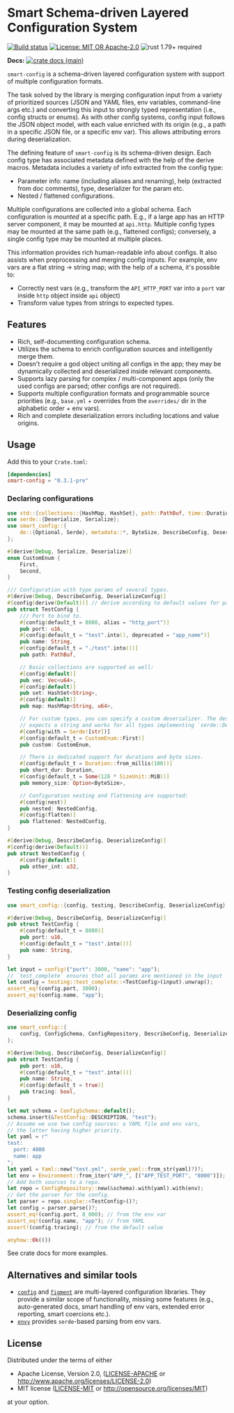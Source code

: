 # Smart Schema-driven Layered Configuration System

[![Build status](https://github.com/matter-labs/smart-config/actions/workflows/ci.yml/badge.svg)](https://github.com/matter-labs/smart-config/actions/workflows/ci.yml)
[![License: MIT OR Apache-2.0](https://img.shields.io/badge/License-MIT%2FApache--2.0-blue)](https://github.com/matter-labs/smart-config#license)
![rust 1.79+ required](https://img.shields.io/badge/rust-1.79+-blue.svg?label=Required%20Rust)

**Docs:**
[![crate docs (main)](https://img.shields.io/badge/main-yellow.svg?label=docs)](https://matter-labs.github.io/smart-config/smart_config/)

`smart-config` is a schema-driven layered configuration system with support of multiple configuration formats.

The task solved by the library is merging configuration input from a variety of prioritized sources
(JSON and YAML files, env variables, command-line args etc.) and converting this input to strongly typed
representation (i.e., config structs or enums). As with other config systems, config input follows the JSON object model,
with each value enriched with its origin (e.g., a path in a specific JSON file,
or a specific env var). This allows attributing errors during deserialization.

The defining feature of `smart-config` is its schema-driven design. Each config type has associated metadata
defined with the help of the derive macros.
Metadata includes a variety of info extracted from the config type:

- Parameter info: name (including aliases and renaming), help (extracted from doc comments),
  type, deserializer for the param etc.
- Nested / flattened configurations.

Multiple configurations are collected into a global schema. Each configuration is *mounted* at a specific path.
E.g., if a large app has an HTTP server component, it may be mounted at `api.http`. Multiple config types may be mounted
at the same path (e.g., flattened configs); conversely, a single config type may be mounted at multiple places.

This information provides rich human-readable info about configs. It also assists when preprocessing and merging config inputs.
For example, env vars are a flat string -> string map; with the help of a schema, it's possible to:

- Correctly nest vars (e.g., transform the `API_HTTP_PORT` var into a `port` var inside `http` object inside `api` object)
- Transform value types from strings to expected types.

## Features

- Rich, self-documenting configuration schema.
- Utilizes the schema to enrich configuration sources and intelligently merge them.
- Doesn't require a god object uniting all configs in the app; they may be dynamically collected and deserialized
  inside relevant components.
- Supports lazy parsing for complex / multi-component apps (only the used configs are parsed; other configs are not required).
- Supports multiple configuration formats and programmable source priorities (e.g., `base.yml` + overrides from the
  `overrides/` dir in the alphabetic order + env vars).
- Rich and complete deserialization errors including locations and value origins.

## Usage

Add this to your `Crate.toml`:
<!--- x-release-please-start-version -->
```toml
[dependencies]
smart-config = "0.3.1-pre"
```
<!--- x-release-please-end -->

### Declaring configurations

```rust
use std::{collections::{HashMap, HashSet}, path::PathBuf, time::Duration};
use serde::{Deserialize, Serialize};
use smart_config::{
    de::{Optional, Serde}, metadata::*, ByteSize, DescribeConfig, DeserializeConfig,
};

#[derive(Debug, Serialize, Deserialize)]
enum CustomEnum {
    First,
    Second,
}

/// Configuration with type params of several types.
#[derive(Debug, DescribeConfig, DeserializeConfig)]
#[config(derive(Default))] // derive according to default values for params
pub struct TestConfig {
    /// Port to bind to.
    #[config(default_t = 8080, alias = "http_port")]
    pub port: u16,
    #[config(default_t = "test".into(), deprecated = "app_name")]
    pub name: String,
    #[config(default_t = "./test".into())]
    pub path: PathBuf,

    // Basic collections are supported as well:
    #[config(default)]
    pub vec: Vec<u64>,
    #[config(default)]
    pub set: HashSet<String>,
    #[config(default)]
    pub map: HashMap<String, u64>,

    // For custom types, you can specify a custom deserializer. The deserializer below
    // expects a string and works for all types implementing `serde::Deserialize`.
    #[config(with = Serde![str])]
    #[config(default_t = CustomEnum::First)]
    pub custom: CustomEnum,

    // There is dedicated support for durations and byte sizes.
    #[config(default_t = Duration::from_millis(100))]
    pub short_dur: Duration,
    #[config(default_t = Some(128 * SizeUnit::MiB))]
    pub memory_size: Option<ByteSize>,

    // Configuration nesting and flattening are supported:
    #[config(nest)]
    pub nested: NestedConfig,
    #[config(flatten)]
    pub flattened: NestedConfig,
}

#[derive(Debug, DescribeConfig, DeserializeConfig)]
#[config(derive(Default))]
pub struct NestedConfig {
    #[config(default)]
    pub other_int: u32,
}
```

### Testing config deserialization

```rust
use smart_config::{config, testing, DescribeConfig, DeserializeConfig};

#[derive(Debug, DescribeConfig, DeserializeConfig)]
pub struct TestConfig {
    #[config(default_t = 8080)]
    pub port: u16,
    #[config(default_t = "test".into())]
    pub name: String,
}

let input = config!("port": 3000, "name": "app");
// `test_complete` ensures that all params are mentioned in the input
let config = testing::test_complete::<TestConfig>(input).unwrap();
assert_eq!(config.port, 3000);
assert_eq!(config.name, "app");
```

### Deserializing config

```rust
use smart_config::{
    config, ConfigSchema, ConfigRepository, DescribeConfig, DeserializeConfig, Yaml, Environment,
};

#[derive(Debug, DescribeConfig, DeserializeConfig)]
pub struct TestConfig {
    pub port: u16,
    #[config(default_t = "test".into())]
    pub name: String,
    #[config(default_t = true)]
    pub tracing: bool,
}

let mut schema = ConfigSchema::default();
schema.insert(&TestConfig::DESCRIPTION, "test");
// Assume we use two config sources: a YAML file and env vars,
// the latter having higher priority.
let yaml = r"
test:
  port: 4000
  name: app
";
let yaml = Yaml::new("test.yml", serde_yaml::from_str(yaml)?)?;
let env = Environment::from_iter("APP_", [("APP_TEST_PORT", "8000")]);
// Add both sources to a repo.
let repo = ConfigRepository::new(&schema).with(yaml).with(env);
// Get the parser for the config.
let parser = repo.single::<TestConfig>()?;
let config = parser.parse()?;
assert_eq!(config.port, 8_000); // from the env var
assert_eq!(config.name, "app"); // from YAML
assert!(config.tracing); // from the default value

anyhow::Ok(())
```

See crate docs for more examples.

## Alternatives and similar tools

- [`config`](https://crates.io/crates/config) and [`figment`](https://crates.io/crates/figment) are multi-layered configuration libraries.
  They provide a similar scope of functionality, missing some features (e.g., auto-generated docs, smart handling of env vars,
  extended error reporting, smart coercions etc.).
- [`envy`](https://crates.io/crates/envy) provides `serde`-based parsing from env vars.

## License

Distributed under the terms of either

- Apache License, Version 2.0, ([LICENSE-APACHE](LICENSE-APACHE) or http://www.apache.org/licenses/LICENSE-2.0)
- MIT license ([LICENSE-MIT](LICENSE-MIT) or http://opensource.org/licenses/MIT)

at your option.
